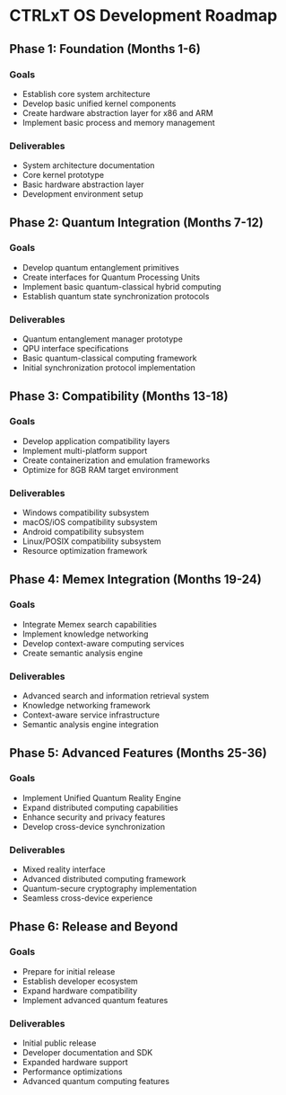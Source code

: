 # CTRLxT OS Development Roadmap

## Phase 1: Foundation (Months 1-6)

### Goals
- Establish core system architecture
- Develop basic unified kernel components
- Create hardware abstraction layer for x86 and ARM
- Implement basic process and memory management

### Deliverables
- System architecture documentation
- Core kernel prototype
- Basic hardware abstraction layer
- Development environment setup

## Phase 2: Quantum Integration (Months 7-12)

### Goals
- Develop quantum entanglement primitives
- Create interfaces for Quantum Processing Units
- Implement basic quantum-classical hybrid computing
- Establish quantum state synchronization protocols

### Deliverables
- Quantum entanglement manager prototype
- QPU interface specifications
- Basic quantum-classical computing framework
- Initial synchronization protocol implementation

## Phase 3: Compatibility (Months 13-18)

### Goals
- Develop application compatibility layers
- Implement multi-platform support
- Create containerization and emulation frameworks
- Optimize for 8GB RAM target environment

### Deliverables
- Windows compatibility subsystem
- macOS/iOS compatibility subsystem
- Android compatibility subsystem
- Linux/POSIX compatibility subsystem
- Resource optimization framework

## Phase 4: Memex Integration (Months 19-24)

### Goals
- Integrate Memex search capabilities
- Implement knowledge networking
- Develop context-aware computing services
- Create semantic analysis engine

### Deliverables
- Advanced search and information retrieval system
- Knowledge networking framework
- Context-aware service infrastructure
- Semantic analysis engine integration

## Phase 5: Advanced Features (Months 25-36)

### Goals
- Implement Unified Quantum Reality Engine
- Expand distributed computing capabilities
- Enhance security and privacy features
- Develop cross-device synchronization

### Deliverables
- Mixed reality interface
- Advanced distributed computing framework
- Quantum-secure cryptography implementation
- Seamless cross-device experience

## Phase 6: Release and Beyond

### Goals
- Prepare for initial release
- Establish developer ecosystem
- Expand hardware compatibility
- Implement advanced quantum features

### Deliverables
- Initial public release
- Developer documentation and SDK
- Expanded hardware support
- Performance optimizations
- Advanced quantum computing features